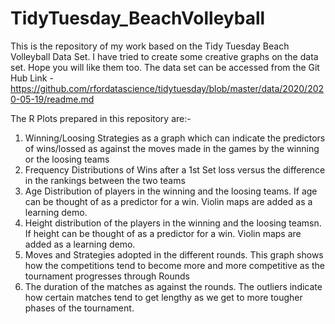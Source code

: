 # TidyTuesday_BeachVolleyball
This is the repository of my work based on the Tidy Tuesday Beach Volleyball Data Set. I have tried to create some creative graphs on the data set. Hope you will like them too. 
The data set can be accessed from the Git Hub Link - https://github.com/rfordatascience/tidytuesday/blob/master/data/2020/2020-05-19/readme.md 

The R Plots prepared in this repository are:- 

1. Winning/Loosing Strategies as a graph which can indicate the predictors of wins/lossed as against the moves made in the games by the winning or the loosing teams
2. Frequency Distributions of Wins after a 1st Set loss versus the difference in the rankings between the two teams
3. Age Distribution of players in the winning and the loosing teams. If age can be thought of as a predictor for a win. Violin maps are added as a learning demo.
4. Height distribution of the players in the winning and the loosing teamsn. If height can be thought of as a predictor for a win. Violin maps are added as a learning demo.
5. Moves and Strategies adopted in the different rounds. This graph shows how the competitions tend to become more and more competitive as the tournament progresses through Rounds
6. The duration of the matches as against the rounds. The outliers indicate how certain matches tend to get lengthy as we get to more tougher phases of the tournament. 
